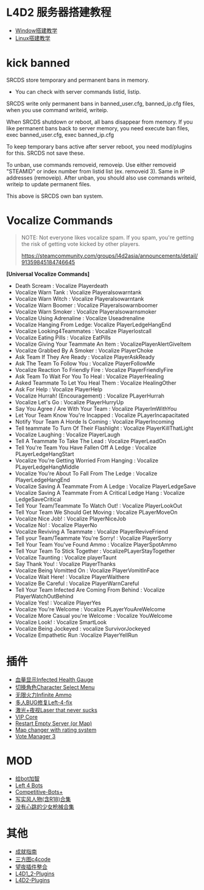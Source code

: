 # L4D2 服务器搭建教程

- [Window搭建教学](https://github.com/fbef0102/Game-Private_Plugin/tree/main/Tutorial_教學區/Chinese_繁體中文/Server/安裝伺服器與插件)
- [Linux搭建教学](https://www.bilibili.com/read/cv16824745/)

# kick banned

SRCDS store temporary and permanent bans in memory.
- You can check with server commands listid, listip.

SRCDS write only permanent bans in banned_user.cfg, banned_ip.cfg files, when you use command writeid, writeip.

When SRCDS shutdown or reboot, all bans disappear from memory. If you like permanent bans back to server memory,
you need execute ban files, exec banned_user.cfg, exec banned_ip.cfg

To keep temporary bans active after server reboot, you need mod/plugins for this. SRCDS not save these.

To unban, use commands removeid, removeip.
Use either removeid "STEAMID" or index number from listid list (ex. removeid 3).
Same in IP addresses (removeip).
After unban, you should also use commands writeid, writeip to update permanent files.

This above is SRCDS own ban system.

# Vocalize Commands

> NOTE: Not everyone likes vocalize spam. If you spam, you're getting the risk of getting vote kicked by other players.
>
> https://steamcommunity.com/groups/l4d2asia/announcements/detail/91359845184746645

**[Universal Vocalize Commands]**

- Death Scream : Vocalize Playerdeath
- Vocalize Warn Tank : Vocalize Playeralsowarntank
- Vocalize Warn Witch : Vocalize Playeralsowarntank
- Vocalize Warn Boomer : Vocalize Playeralsowarnboomer
- Vocalize Warn Smoker : Vocalize Playeralsowarnsmoker
- Vocalize Using Adrenaline : Vocalize Useadrenaline
- Vocalize Hanging From Ledge: Vocalize PlayerLedgeHangEnd
- Vocalize Looking4Teammates : Vocalize Playerlostcall
- Vocalize Eating Pills : Vocalize EatPills
- Vocalize Giving Your Teammate An Item : VocalizePlayerAlertGiveItem
- Vocalize Grabbed By A Smoker : Vocalize PlayerChoke
- Ask Team If They Are Ready : Vocalize PlayerAskReady
- Ask The Team To Follow You : Vocalize PlayerFollowMe
- Vocalize Reaction To Friendly Fire : Vocalize PlayerFriendlyFire
- Ask Team To Wait For You To Heal : Vocalize PlayerHealing
- Asked Teammate To Let You Heal Them : Vocalize HealingOther
- Ask For Help : Vocalize PlayerHelp
- Vocalize Hurrah! (Encouragement) : Vocalize PLayerHurrah
- Vocalize Let's Go : Vocalize PlayerHurryUp
- Say You Agree / Are With Your Team : Vocalize PlayerImWithYou
- Let Your Team Know You're Incapped : Vocalize PLayerIncapacitated
- Notify Your Team A Horde Is Coming : Vocalize PlayerIncoming
- Tell teammate To Turn Of Their Flashlight : Vocalize PlayerKillThatLight
- Vocalize Laughing : Vocalize PlayerLaugh
- Tell A Teammate To Take The Lead : Vocalize PlayerLeadOn
- Tell You're Team You Have Fallen Off A Ledge : Vocalize PLayerLedgeHangStart
- Vocalize You're Getting Worried From Hanging : Vocalize PLayerLedgeHangMiddle
- Vocalize You're About To Fall From The Ledge : Vocalize PlayerLedgeHangEnd
- Vocalize Saving A Teammate From A Ledge : Vocalize PlayerLedgeSave
- Vocalize Saving A Teammate From A Critical Ledge Hang : Vocalize LedgeSaveCritical
- Tell Your Team/Teammate To Watch Out! : Vocalize PlayerLookOut
- Tell Your Team We Should Get Moving : Vocalize PLayerMoveOn
- Vocalize Nice Job! : Vocalize PlayerNiceJob
- Vocalize No! : Vocalize PlayerNo
- Vocalize Reviving A Teammate : Vocalize PlayerReviveFriend
- Tell your Team/Teammate You're Sorry! : Vocalize PlayerSorry
- Tell Your Team You've Found Ammo : Vocalize PlayerSpotAmmo
- Tell Your Team To Stick Together : VocalizePLayerStayTogether
- Vocalize Taunting : Vocalize playerTaunt
- Say Thank You! : Vocalize PlayerThanks
- Vocalize Being Vomitted On : Vocalize PlayerVomitInFace
- Vocalize Wait Here! : Vocalize PlayerWaithere
- Vocalize Be Careful : Vocalize PlayerWarnCareful
- Tell Your Team Infected Are Coming From Behind : Vocalize PlayerWatchOutBehind
- Vocalize Yes! : Vocalize PlayerYes
- Vocalize You're Welcome : Vocalize PLayerYouAreWelcome
- Vocalize More Casual you're Welcome : Vocalize YouWelcome
- Vocalize Look! : Vocalize SmartLook
- Vocalize Being Jockeyed : vocalize SurvivorJockeyed
- Vocalize Empathetic Run :Vocalize PlayerYellRun

# 插件

- [血量显示Infected Health Gauge](https://forums.alliedmods.net/showthread.php?p=1167221)
- [切换角色Character Select Menu](https://forums.alliedmods.net/showthread.php?t=107121)
- [无限火力Infinite Ammo](https://forums.alliedmods.net/showthread.php?t=123100)
- [多人BUG修复Left-4-fix](https://github.com/LuxLuma/Left-4-fix)
- [激光+夜视Laser that never sucks](https://forums.alliedmods.net/showthread.php?p=2639383)
- [VIP Core](https://github.com/R1KO/VIP-Core)
- [Restart Empty Server (or Map)](https://forums.alliedmods.net/showthread.php?t=315367)
- [Map changer with rating system](https://forums.alliedmods.net/showthread.php?t=311161)
- [Vote Manager 3](https://forums.alliedmods.net/showthread.php?t=170445)

# MOD

- [给bot加智](https://steamcommunity.com/sharedfiles/filedetails/?id=1968764163)
- [Left 4 Bots](https://steamcommunity.com/sharedfiles/filedetails/?id=2279814689)
- [Competitive-Bots+](https://steamcommunity.com/sharedfiles/filedetails/?id=655424673)
- [写实风人物(含R18)合集](https://steamcommunity.com/sharedfiles/filedetails/?id=2679385662)
- [没有心跳的少女枪械合集](https://steamcommunity.com/workshop/filedetails/?id=2828134783)

# 其他

- [成就指南](https://steamcommunity.com/sharedfiles/filedetails/?id=1353897735)
- [三方图c4code](https://pan.c4code.cn:9185/share/rU503ioM)
- [望夜插件整合](https://bbs.3dmgame.com/thread-4920489-1-1.html)
- [L4D1_2-Plugins](https://github.com/fbef0102/L4D1_2-Plugins)
- [L4D2-Plugins](https://github.com/fbef0102/L4D2-Plugins)